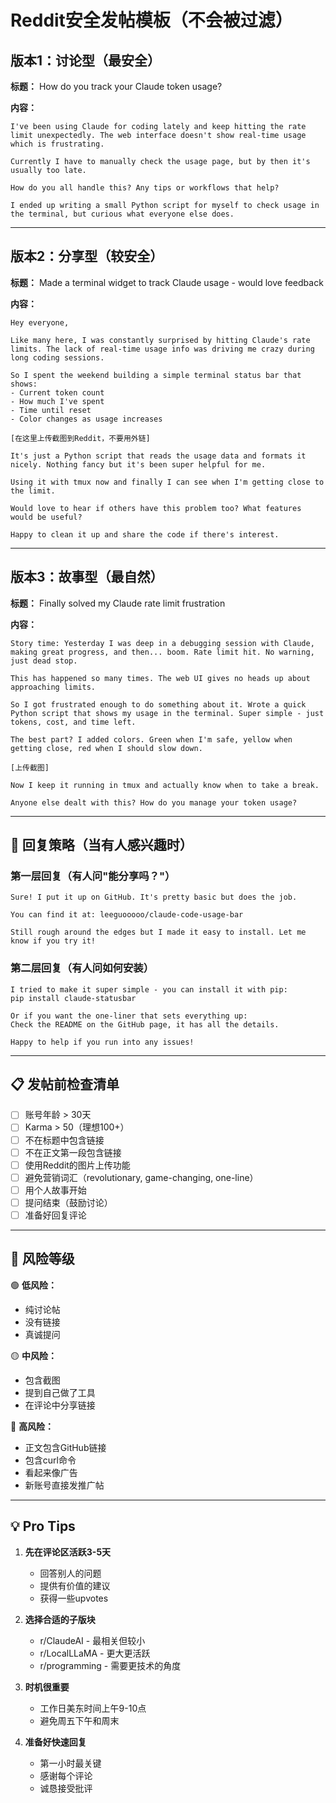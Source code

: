 # Reddit安全发帖模板（不会被过滤）

## 版本1：讨论型（最安全）

**标题：** How do you track your Claude token usage?

**内容：**
```
I've been using Claude for coding lately and keep hitting the rate limit unexpectedly. The web interface doesn't show real-time usage which is frustrating.

Currently I have to manually check the usage page, but by then it's usually too late.

How do you all handle this? Any tips or workflows that help?

I ended up writing a small Python script for myself to check usage in the terminal, but curious what everyone else does.
```

---

## 版本2：分享型（较安全）

**标题：** Made a terminal widget to track Claude usage - would love feedback

**内容：**
```
Hey everyone,

Like many here, I was constantly surprised by hitting Claude's rate limits. The lack of real-time usage info was driving me crazy during long coding sessions.

So I spent the weekend building a simple terminal status bar that shows:
- Current token count
- How much I've spent
- Time until reset
- Color changes as usage increases

[在这里上传截图到Reddit，不要用外链]

It's just a Python script that reads the usage data and formats it nicely. Nothing fancy but it's been super helpful for me.

Using it with tmux now and finally I can see when I'm getting close to the limit.

Would love to hear if others have this problem too? What features would be useful?

Happy to clean it up and share the code if there's interest.
```

---

## 版本3：故事型（最自然）

**标题：** Finally solved my Claude rate limit frustration

**内容：**
```
Story time: Yesterday I was deep in a debugging session with Claude, making great progress, and then... boom. Rate limit hit. No warning, just dead stop.

This has happened so many times. The web UI gives no heads up about approaching limits.

So I got frustrated enough to do something about it. Wrote a quick Python script that shows my usage in the terminal. Super simple - just tokens, cost, and time left.

The best part? I added colors. Green when I'm safe, yellow when getting close, red when I should slow down.

[上传截图]

Now I keep it running in tmux and actually know when to take a break.

Anyone else dealt with this? How do you manage your token usage?
```

---

## 🔄 回复策略（当有人感兴趣时）

### 第一层回复（有人问"能分享吗？"）
```
Sure! I put it up on GitHub. It's pretty basic but does the job.

You can find it at: leeguooooo/claude-code-usage-bar

Still rough around the edges but I made it easy to install. Let me know if you try it!
```

### 第二层回复（有人问如何安装）
```
I tried to make it super simple - you can install it with pip:
pip install claude-statusbar

Or if you want the one-liner that sets everything up:
Check the README on the GitHub page, it has all the details.

Happy to help if you run into any issues!
```

---

## 📋 发帖前检查清单

- [ ] 账号年龄 > 30天
- [ ] Karma > 50（理想100+）
- [ ] 不在标题中包含链接
- [ ] 不在正文第一段包含链接
- [ ] 使用Reddit的图片上传功能
- [ ] 避免营销词汇（revolutionary, game-changing, one-line）
- [ ] 用个人故事开始
- [ ] 提问结束（鼓励讨论）
- [ ] 准备好回复评论

---

## 🚦 风险等级

🟢 **低风险：**
- 纯讨论帖
- 没有链接
- 真诚提问

🟡 **中风险：**
- 包含截图
- 提到自己做了工具
- 在评论中分享链接

🔴 **高风险：**
- 正文包含GitHub链接
- 包含curl命令
- 看起来像广告
- 新账号直接发推广帖

---

## 💡 Pro Tips

1. **先在评论区活跃3-5天**
   - 回答别人的问题
   - 提供有价值的建议
   - 获得一些upvotes

2. **选择合适的子版块**
   - r/ClaudeAI - 最相关但较小
   - r/LocalLLaMA - 更大更活跃
   - r/programming - 需要更技术的角度

3. **时机很重要**
   - 工作日美东时间上午9-10点
   - 避免周五下午和周末

4. **准备好快速回复**
   - 第一小时最关键
   - 感谢每个评论
   - 诚恳接受批评
